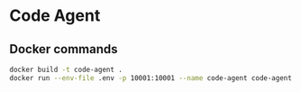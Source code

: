 # Code Agent

## Docker commands
```bash
docker build -t code-agent .
docker run --env-file .env -p 10001:10001 --name code-agent code-agent
```